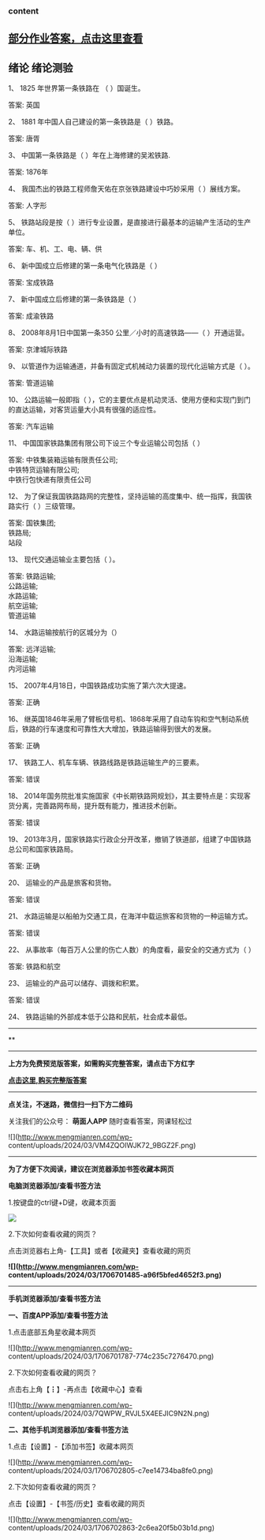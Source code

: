 ### content

## [部分作业答案，点击这里查看](http://mooc.mengmianren.com/mooc/339823.html)

## 绪论 绪论测验

1、 1825 年世界第一条铁路在 （  ）国诞生。

答案: 英国  

2、 1881 年中国人自己建设的第一条铁路是（   ）铁路。

答案: 唐胥

3、 中国第一条铁路是（   ）年在上海修建的吴淞铁路.

答案: 1876年

4、 我国杰出的铁路工程师詹天佑在京张铁路建设中巧妙采用（   ）展线方案。

答案: 人字形

5、 铁路站段是按（    ）进行专业设置，是直接进行最基本的运输产生活动的生产单位。

答案: 车、机、工、电、辆、供

6、 新中国成立后修建的第一条电气化铁路是（   ）

答案: 宝成铁路

7、 新中国成立后修建的第一条铁路是（   ）

答案: 成渝铁路

8、 2008年8月1日中国第一条350 公里／小时的高速铁路——（   ）开通运营。

答案: 京津城际铁路

9、 以管道作为运输通道，并备有固定式机械动力装置的现代化运输方式是（   ）。

答案: 管道运输

10、 公路运输一般即指（   ），它的主要优点是机动灵活、使用方便和实现门到门的直达运输，对客货运量大小具有很强的适应性。

答案: 汽车运输

11、 中国国家铁路集团有限公司下设三个专业运输公司包括（    ）

答案: 中铁集装箱运输有限责任公司;  
中铁特货运输有限公司;  
中铁行包快递有限责任公司

12、 为了保证我国铁路路网的完整性，坚持运输的高度集中、统一指挥，我国铁路实行（    ）三级管理。

答案: 国铁集团;  
铁路局;  
站段

13、 现代交通运输业主要包括（     ）。

答案: 铁路运输;  
公路运输;  
水路运输;  
航空运输;  
管道运输

14、 水路运输按航行的区城分为（）

答案: 远洋运输;  
沿海运输;  
内河运输

15、 2007年4月18日，中国铁路成功实施了第六次大提速。

答案: 正确

16、 继英国1846年采用了臂板信号机、1868年采用了自动车钩和空气制动系统后，铁路的行车速度和可靠性大大增加，铁路运输得到很大的发展。

答案: 正确

17、 铁路工人、机车车辆、铁路线路是铁路运输生产的三要素。

答案: 错误

18、 2014年国务院批准实施国家《中长期铁路网规划》，其主要特点是：实现客货分离，完善路网布局，提升既有能力，推进技术创新。

答案: 错误

19、 2013年3月，国家铁路实行政企分开改革，撤销了铁道部，组建了中国铁路总公司和国家铁路局。

答案: 正确

20、 运输业的产品是旅客和货物。

答案: 错误

21、 水路运输是以船舶为交通工具，在海洋中载运旅客和货物的一种运输方式。

答案: 错误

22、 从事故率（每百万人公里的伤亡人数）的角度看，最安全的交通方式为（ ）

答案: 铁路和航空

23、 运输业的产品可以储存、调拨和积累。

答案: 错误

24、 铁路运输的外部成本低于公路和民航，社会成本最低。

* * *

**

* * *

**上方为免费预览版答案，如需购买完整答案，请点击下方红字**

[**点击这里,购买完整版答案**](http://mooc.mengmianren.com/mooc/339824.html)

* * *

**点关注，不迷路，微信扫一扫下方二维码**

关注我们的公众号： **萌面人APP** 随时查看答案，网课轻松过

![](http://www.mengmianren.com/wp-
content/uploads/2024/03/VM4ZQOIWJK72_9BGZ2F.png)

* * *

**为了方便下次阅读，建议在浏览器添加书签收藏本网页**

**电脑浏览器添加/查看书签方法**

1.按键盘的ctrl键+D键，收藏本页面

![](http://www.mengmianren.com/wp-content/uploads/2024/03/AF9T_JKKHAJN.png)

2.下次如何查看收藏的网页？

点击浏览器右上角-【工具】或者【收藏夹】查看收藏的网页

**![](http://www.mengmianren.com/wp-
content/uploads/2024/03/1706701485-a96f5bfed4652f3.png)**

* * *

**手机浏览器添加/查看书签方法**

**一、百度APP添加/查看书签方法**

1.点击底部五角星收藏本网页

![](http://www.mengmianren.com/wp-
content/uploads/2024/03/1706701787-774c235c7276470.png)

2.下次如何查看收藏的网页？

点击右上角【┇】-再点击【收藏中心】查看

![](http://www.mengmianren.com/wp-
content/uploads/2024/03/7QWPW_RVJL5X4EEJIC9N2N.png)

**二、其他手机浏览器添加/查看书签方法**

1.点击【设置】-【添加书签】收藏本网页

![](http://www.mengmianren.com/wp-
content/uploads/2024/03/1706702805-c7ee14734ba8fe0.png)

2.下次如何查看收藏的网页？

点击【设置】-【书签/历史】查看收藏的网页

![](http://www.mengmianren.com/wp-
content/uploads/2024/03/1706702863-2c6ea20f5b03b1d.png)

